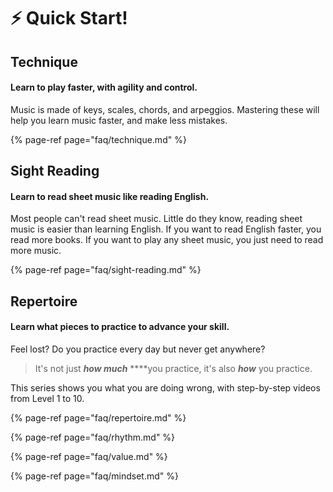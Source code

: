 # ⚡ Quick Start!

## Technique 

#### **Learn to play faster, with agility and control.**

Music is made of keys, scales, chords, and arpeggios. Mastering these will help you learn music faster, and make less mistakes.

{% page-ref page="faq/technique.md" %}

## Sight Reading 

#### Learn to read sheet music like reading English.

Most people can't read sheet music. Little do they know, reading sheet music is easier than learning English. If you want to read English faster, you read more books. If you want to play any sheet music, you just need to read more music.

{% page-ref page="faq/sight-reading.md" %}

## Repertoire

#### Learn what pieces to practice to advance your skill.

Feel lost? Do you practice every day but never get anywhere? 

> It's not just _**how much**_ ****you practice, it's also _**how**_ you practice.

This series shows you what you are doing wrong, with step-by-step videos from Level 1 to 10.

{% page-ref page="faq/repertoire.md" %}

{% page-ref page="faq/rhythm.md" %}

{% page-ref page="faq/value.md" %}

{% page-ref page="faq/mindset.md" %}









